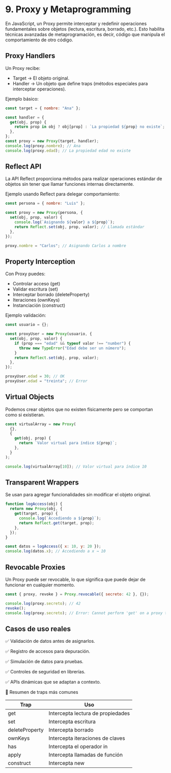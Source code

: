 # 9. Proxy y Metaprogramming

En JavaScript, un Proxy permite interceptar y redefinir operaciones fundamentales sobre objetos (lectura, escritura, borrado, etc.).
Esto habilita técnicas avanzadas de metaprogramación, es decir, código que manipula el comportamiento de otro código.

## Proxy Handlers

Un Proxy recibe:

- Target → El objeto original.
- Handler → Un objeto que define traps (métodos especiales para interceptar operaciones).

Ejemplo básico:

```javascript
const target = { nombre: "Ana" };

const handler = {
  get(obj, prop) {
    return prop in obj ? obj[prop] : `La propiedad ${prop} no existe`;
  },
};
const proxy = new Proxy(target, handler);
console.log(proxy.nombre); // Ana
console.log(proxy.edad); // La propiedad edad no existe
```

## Reflect API

La API Reflect proporciona métodos para realizar operaciones estándar de objetos sin tener que llamar funciones internas directamente.

Ejemplo usando Reflect para delegar comportamiento:

```javascript
const persona = { nombre: "Luis" };

const proxy = new Proxy(persona, {
  set(obj, prop, valor) {
    console.log(`Asignando ${valor} a ${prop}`);
    return Reflect.set(obj, prop, valor); // Llamada estándar
  },
});

proxy.nombre = "Carlos"; // Asignando Carlos a nombre
```

## Property Interception

Con Proxy puedes:

- Controlar acceso (get)
- Validar escritura (set)
- Interceptar borrado (deleteProperty)
- Iteraciones (ownKeys)
- Instanciación (construct)

Ejemplo validación:

```javascript
const usuario = {};

const proxyUser = new Proxy(usuario, {
  set(obj, prop, valor) {
    if (prop === "edad" && typeof valor !== "number") {
      throw new TypeError("Edad debe ser un número");
    }
    return Reflect.set(obj, prop, valor);
  },
});

proxyUser.edad = 30; // OK
proxyUser.edad = "treinta"; // Error
```

## Virtual Objects

Podemos crear objetos que no existen físicamente pero se comportan como si existieran.

```javascript
const virtualArray = new Proxy(
  {},
  {
    get(obj, prop) {
      return `Valor virtual para índice ${prop}`;
    },
  }
);

console.log(virtualArray[10]); // Valor virtual para índice 10
```

## Transparent Wrappers

Se usan para agregar funcionalidades sin modificar el objeto original.

```javascript
function logAccess(obj) {
  return new Proxy(obj, {
    get(target, prop) {
      console.log(`Accediendo a ${prop}`);
      return Reflect.get(target, prop);
    },
  });
}

const datos = logAccess({ x: 10, y: 20 });
console.log(datos.x); // Accediendo a x → 10
```

## Revocable Proxies

Un Proxy puede ser revocable, lo que significa que puede dejar de funcionar en cualquier momento.

```javascript
const { proxy, revoke } = Proxy.revocable({ secreto: 42 }, {});

console.log(proxy.secreto); // 42
revoke();
console.log(proxy.secreto); // Error: Cannot perform 'get' on a proxy that has been revoked
```

## Casos de uso reales

✅ Validación de datos antes de asignarlos.

✅ Registro de accesos para depuración.

✅ Simulación de datos para pruebas.

✅ Controles de seguridad en librerías.

✅ APIs dinámicas que se adaptan a contexto.

📌 Resumen de traps más comunes

| Trap           | Uso                               |
| -------------- | --------------------------------- |
| get            | Intercepta lectura de propiedades |
| set            | Intercepta escritura              |
| deleteProperty | Intercepta borrado                |
| ownKeys        | Intercepta iteraciones de claves  |
| has            | Intercepta el operador in         |
| apply          | Intercepta llamadas de función    |
| construct      | Intercepta new                    |

